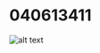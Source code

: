 # 040613411

![alt text]([http://url/to/img.png](https://pixabay.com/images/search/nature/)https://pixabay.com/images/search/nature/)
